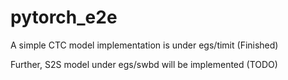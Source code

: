 # pytorch_e2e

A simple CTC model implementation is under egs/timit (Finished)

Further, S2S model under egs/swbd will be implemented (TODO)
